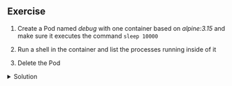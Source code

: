 ## Exercise

1. Create a Pod named *debug* with one container based on *alpine:3.15* and make sure it executes the command `sleep 10000`

2. Run a shell in the container and list the processes running inside of it

3. Delete the Pod

<details>
  <summary markdown="span">Solution</summary>

1. Create a Pod named *debug* with one container based on *alpine:3.15* and make sure it executes the command `sleep 10000`

```
k run debug --image=alpine:3.15 --command sleep 10000
```

2. Run a shell in the container and list the processes running inside of it

```
k exec debug -- ps aux
```

3. Delete the Pod

```
k delete po debug
```

</details>

